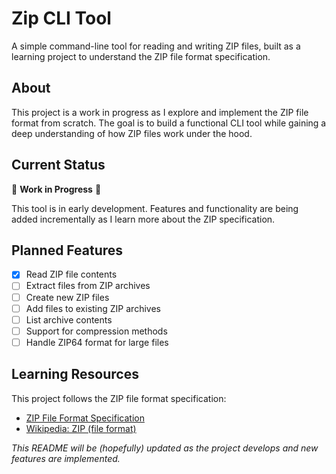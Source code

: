 # Zip CLI Tool

A simple command-line tool for reading and writing ZIP files, built as a learning project to understand the ZIP file format specification.

## About

This project is a work in progress as I explore and implement the ZIP file format from scratch. The goal is to build a functional CLI tool while gaining a deep understanding of how ZIP files work under the hood.

## Current Status

🚧 **Work in Progress** 🚧

This tool is in early development. Features and functionality are being added incrementally as I learn more about the ZIP specification.

## Planned Features

- [x] Read ZIP file contents
- [ ] Extract files from ZIP archives
- [ ] Create new ZIP files
- [ ] Add files to existing ZIP archives
- [ ] List archive contents
- [ ] Support for compression methods
- [ ] Handle ZIP64 format for large files

## Learning Resources

This project follows the ZIP file format specification:
- [ZIP File Format Specification](https://pkware.cachefly.net/webdocs/casestudies/APPNOTE.TXT)
- [Wikipedia: ZIP (file format)](https://en.wikipedia.org/wiki/ZIP_(file_format))

*This README will be (hopefully) updated as the project develops and new features are implemented.*
